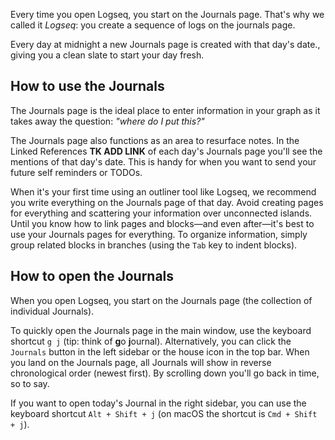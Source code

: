 Every time you open Logseq, you start on the Journals page. That's why we called it *Logseq*: you create a sequence of logs on the journals page.

Every day at midnight a new Journals page is created with that day's date., giving you a clean slate to start your day fresh.

## How to use the Journals
The Journals page is the ideal place to enter information in your graph as it takes away the question: *"where do I put this?"*

The Journals page also functions as an area to resurface notes. In the Linked References **TK ADD LINK** of each day's Journals page you'll see the mentions of that day's date. This is handy for when you want to send your future self reminders or TODOs.

When it's your first time using an outliner tool like Logseq, we recommend you write everything on the Journals page of that day. Avoid creating pages for everything and scattering your information over unconnected islands. Until you know how to link pages and blocks—and even after—it's best to use your Journals pages for everything. To organize information, simply group related blocks in branches (using the `Tab` key to indent blocks).

## How to open the Journals
When you open Logseq, you start on the Journals page (the collection of individual Journals).

To quickly open the Journals page in the main window, use the keyboard shortcut `g j` (tip: think of **g**o **j**ournal). Alternatively, you can click the `Journals` button in the left sidebar or the house icon in the top bar. When you land on the Journals page, all Journals will show in reverse chronological order (newest first). By scrolling down you'll go back in time, so to say.

If you want to open today's Journal in the right sidebar, you can use the keyboard shortcut `Alt + Shift + j` (on macOS the shortcut is `Cmd + Shift + j`).